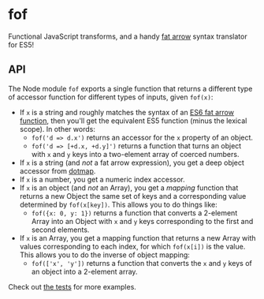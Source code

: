 # fof
Functional JavaScript transforms, and a handy [fat arrow] syntax translator for ES5!

## API
The Node module `fof` exports a single function that returns a different type of accessor function for different types of inputs, given `fof(x)`:

* If `x` is a string and roughly matches the syntax of an [ES6 fat arrow function][fat arrow], then you'll get the equivalent ES5 function (minus the lexical scope). In other words:
  * `fof('d => d.x')` returns an accessor for the `x` property of an object.
  * `fof('d => [+d.x, +d.y]')` returns a function that turns an object with `x` and `y` keys into a two-element array of coerced numbers.
* If `x` is a string (and _not_ a fat arrow expression), you get a deep object accessor from [dotmap].
* If `x` is a number, you get a numeric index accessor.
* If `x` is an object (and _not_ an Array), you get a _mapping_ function that returns a new Object the same set of keys and a corresponding value determined by `fof(x[key])`. This allows you to do things like:
  * `fof({x: 0, y: 1})` returns a function that converts a 2-element Array into an Object with `x` and `y` keys corresponding to the first and second elements.
* If `x` is an Array, you get a mapping function that returns a new Array with values corresponding to each index, for which `fof(x[i])` is the value. This allows you to do the inverse of object mapping:
  * `fof(['x', 'y'])` returns a function that converts the `x` and `y` keys of an object into a 2-element array.

Check out [the tests](test/spec.js) for more examples.

[dotmap]: https://github.com/jden/dotmap
[fat arrow]: https://codeplanet.io/es6-fat-arrow-functions/
